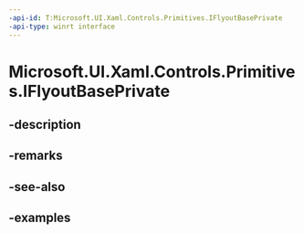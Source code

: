 ```yaml
---
-api-id: T:Microsoft.UI.Xaml.Controls.Primitives.IFlyoutBasePrivate
-api-type: winrt interface
---
```


# Microsoft.UI.Xaml.Controls.Primitives.IFlyoutBasePrivate

<!--
public interface IFlyoutBasePrivate
-->


## -description

## -remarks

## -see-also

## -examples


